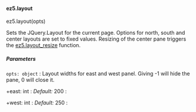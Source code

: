 #### ez5.layout

ez5.layout(opts)

Sets the JQuery.Layout for the current page. Options for north, south
and center layouts are set to fixed values. Resizing of the center pane
triggers the [ez5.layout\_resize](../layout_resize/layout_resize.md) function.

##### Parameters

`opts: object`
:   Layout widths for east and west panel. Giving -1 will hide the pane,
0 will close it.

+east: int
:    *Default:* 200
:

+west: int
:    *Default:* 250
:

